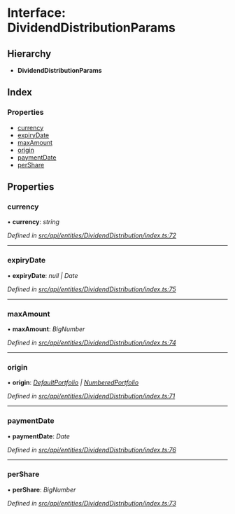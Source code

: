 # Interface: DividendDistributionParams

## Hierarchy

* **DividendDistributionParams**

## Index

### Properties

* [currency](dividenddistributionparams.md#currency)
* [expiryDate](dividenddistributionparams.md#expirydate)
* [maxAmount](dividenddistributionparams.md#maxamount)
* [origin](dividenddistributionparams.md#origin)
* [paymentDate](dividenddistributionparams.md#paymentdate)
* [perShare](dividenddistributionparams.md#pershare)

## Properties

###  currency

• **currency**: *string*

*Defined in [src/api/entities/DividendDistribution/index.ts:72](https://github.com/PolymathNetwork/polymesh-sdk/blob/da0f7fd7/src/api/entities/DividendDistribution/index.ts#L72)*

___

###  expiryDate

• **expiryDate**: *null | Date*

*Defined in [src/api/entities/DividendDistribution/index.ts:75](https://github.com/PolymathNetwork/polymesh-sdk/blob/da0f7fd7/src/api/entities/DividendDistribution/index.ts#L75)*

___

###  maxAmount

• **maxAmount**: *BigNumber*

*Defined in [src/api/entities/DividendDistribution/index.ts:74](https://github.com/PolymathNetwork/polymesh-sdk/blob/da0f7fd7/src/api/entities/DividendDistribution/index.ts#L74)*

___

###  origin

• **origin**: *[DefaultPortfolio](../classes/defaultportfolio.md) | [NumberedPortfolio](../classes/numberedportfolio.md)*

*Defined in [src/api/entities/DividendDistribution/index.ts:71](https://github.com/PolymathNetwork/polymesh-sdk/blob/da0f7fd7/src/api/entities/DividendDistribution/index.ts#L71)*

___

###  paymentDate

• **paymentDate**: *Date*

*Defined in [src/api/entities/DividendDistribution/index.ts:76](https://github.com/PolymathNetwork/polymesh-sdk/blob/da0f7fd7/src/api/entities/DividendDistribution/index.ts#L76)*

___

###  perShare

• **perShare**: *BigNumber*

*Defined in [src/api/entities/DividendDistribution/index.ts:73](https://github.com/PolymathNetwork/polymesh-sdk/blob/da0f7fd7/src/api/entities/DividendDistribution/index.ts#L73)*
